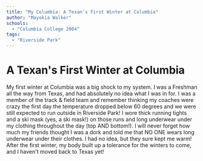 ```yaml
---
title: "My Columbia: A Texan's First Winter at Columbia"
author: "Mayokia Walker"
schools:
  - "Columbia College 2004"
tags:
  - "Riverside Park"
---
```


# A Texan's First Winter at Columbia

My first winter at Columbia was a big shock to my system.  I was a Freshman all the way from Texas, and had absolutely no idea what I was in for.  I was a member of the track & field team and remember thinking my coaches were crazy the first day the temperature dropped below 60 degrees and we were still expected to run outside in Riverside Park!  I wore thick running tights and a ski mask (yes, a ski mask!) on those runs and long underwear under my clothing throughout the day (top AND bottom!).  I will never forget how much my friends thought I was a dork and told me that NO ONE wears long underwear under their clothes.  I had no idea, but they sure kept me warm!  After the first winter, my body built up a tolerance for the winters to come, and I haven't moved back to Texas yet!

